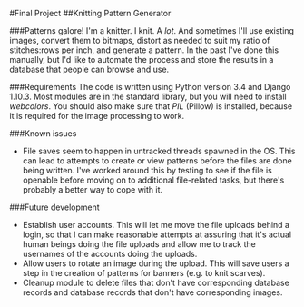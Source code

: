 #Final Project
##Knitting Pattern Generator

###Patterns galore!
I'm a knitter.  I knit.  A _lot_.  And sometimes I'll use existing images, convert them to bitmaps, distort as needed to suit my ratio of stitches:rows per inch, and generate a pattern.  In the past I've done this manually, but I'd like to automate the process and store the results in a database that people can browse and use.

###Requirements
The code is written using Python version 3.4 and Django 1.10.3.  Most modules are in the standard library, but you will need to install _webcolors_.  You should also make sure that _PIL_ (Pillow) is installed, because it is required for the image processing to work.

###Known issues
* File saves seem to happen in untracked threads spawned in the OS.  This can lead to attempts to create or view patterns before the files are done being written.  I've worked around this by testing to see if the file is openable before moving on to additional file-related tasks, but there's probably a better way to cope with it.

###Future development
* Establish user accounts.  This will let me move the file uploads behind a login, so that I can make reasonable attempts at assuring that it's actual human beings doing the file uploads and allow me to track the usernames of the accounts doing the uploads.
* Allow users to rotate an image during the upload.  This will save users a step in the creation of patterns for banners (e.g. to knit scarves).
* Cleanup module to delete files that don't have corresponding database records and database records that don't have corresponding images.